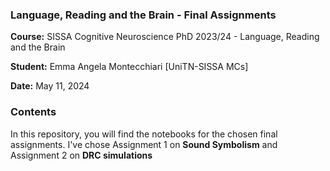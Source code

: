 ### Language, Reading and the Brain - Final Assignments

**Course:** SISSA Cognitive Neuroscience PhD 2023/24 - Language, Reading and the Brain

**Student:** Emma Angela Montecchiari [UniTN-SISSA MCs]

**Date:** May 11, 2024

### Contents

In this repository, you will find the notebooks for the chosen final assignments.
I've chose Assignment 1 on **Sound Symbolism** and Assignment 2 on **DRC simulations**

